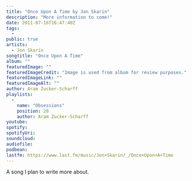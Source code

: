 ```yaml
---
title: "Once Upon A Time by Jon Skarin"
description: "More information to come!"
date: 2011-07-16T16:47:40Z
tags:
  - 
public: true
artists:
  - Jon Skarin
songtitle: "Once Upon A Time"
album: ""
featuredImage: ""
featuredImageCredit: "Image is used from album for review purposes."
featuredImageLink: ""
featuredImageAlt: ""
author: Aram Zucker-Scharff
playlists:
  -
    name: "Obsessions"
    position: 28
    author: Aram Zucker-Scharff
youtube: 
spotify: 
spotifyUri: 
soundcloud:
audiofile:
podbean:
lastfm: https://www.last.fm/music/Jon+Skarin/_/Once+Upon+A+Time
---
```


A song I plan to write more about.
		